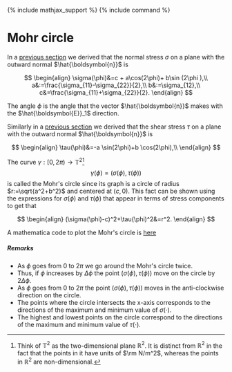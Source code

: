 {% include mathjax_support %}
{% include command %}


# Mohr circle

In a [previous section](./Stress4.md) we derived that the normal stress $\sigma$ on a plane with the outward normal $\hat{\boldsymbol{n}}$ is



$$
\begin{align}
\sigma(\phi)&=c
+
a\cos(2\phi)+
b\sin (2\phi ),\\
a&:=\frac{\sigma_{11}-\sigma_{22}}{2},\\
b&:=\sigma_{12},\\
c&=\frac{\sigma_{11}+\sigma_{22}}{2}.
\end{align}
$$

The angle $\phi$ is the angle that the vector $\hat{\boldsymbol{n}}$ makes with the $\hat{\boldsymbol{E}}_1$ direction.

Similarly in a [previous section](./Stress5.md) we derived that the shear stress $\tau$ on a plane with the outward normal $\hat{\boldsymbol{n}}$ is

$$
\begin{align}
    \tau(\phi)&=-a \sin(2\phi)+b \cos(2\phi),\\
\end{align}
$$

The curve $\gamma: [0,2\pi)\to \mathbb{T}^2$[^1]
$$
\gamma(\phi)=(\sigma(\phi),\tau(\phi))
$$
is called the Mohr's circle since its graph is a circle of radius $r:=\sqrt{a^2+b^2}$ and centered at $(c,0)$. This fact can be shown using the expressions for $\sigma(\phi)$ and $\tau(\phi)$ that appear in  terms of stress components to get that

$$
\begin{align}
(\sigma(\phi)-c)^2+\tau(\phi)^2&=r^2.
\end{align}
$$

A mathematica code to plot the Mohr's circle is [here](./WFiles/MohrsCircle.nb)


[^1]: Think of $\mathbb{T}^2$ as the two-dimensional plane $\mathbb{R}^2$. It is distinct from $\mathbb{R}^2$ in the fact that the points in it have units of $\rm N/m^2$, whereas the  points in $\mathbb{R}^2$ are non-dimensional.


##### Remarks

* As $\phi$ goes from $0$ to $2\pi$ we go around the Mohr's circle twice. 
* Thus, if $\phi$ increases by $\Delta \phi$ the point $(\sigma(\phi),\tau(\phi))$ move on the circle by $2\Delta \phi$.
* As $\phi$ goes from $0$ to $2\pi$ the point $(\sigma(\phi),\tau(\phi))$ moves in the anti-clockwise direction on the circle. 
*  The points where the circle intersects the x-axis corresponds to the directions of the maximum and minimum value of   $\sigma(\cdot)$.
* The highest and lowest points on the circle correspond to the directions of the maximum and minimum value of $\tau(\cdot)$.